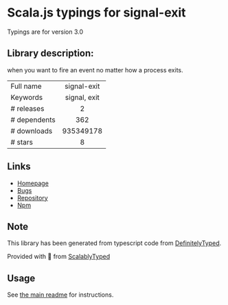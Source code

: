 
# Scala.js typings for signal-exit

Typings are for version 3.0

## Library description:
when you want to fire an event no matter how a process exits.

|                    |                 |
| ------------------ | :-------------: |
| Full name          | signal-exit |
| Keywords           | signal, exit |
| # releases         | 2 |
| # dependents       | 362 |
| # downloads        | 935349178 |
| # stars            | 8 |

## Links
- [Homepage](https://github.com/tapjs/signal-exit)
- [Bugs](https://github.com/tapjs/signal-exit/issues)
- [Repository](https://github.com/tapjs/signal-exit)
- [Npm](https://www.npmjs.com/package/signal-exit)
    


## Note
This library has been generated from typescript code from [DefinitelyTyped](https://definitelytyped.org).

Provided with :purple_heart: from [ScalablyTyped](https://github.com/oyvindberg/ScalablyTyped)

## Usage
See [the main readme](../../readme.md) for instructions.


